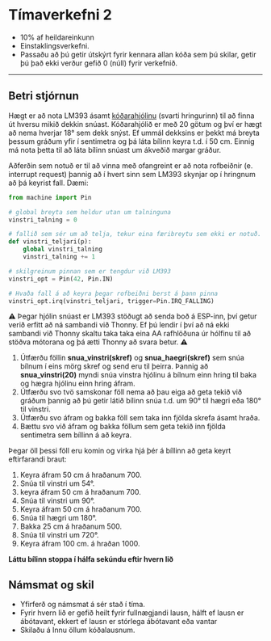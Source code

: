 # Tímaverkefni 2

- 10% af heildareinkunn
- Einstaklingsverkefni.
- Passaðu að þú getir útskýrt fyrir kennara allan kóða sem þú skilar, getir þú það ekki verður gefið 0 (núll) fyrir verkefnið.
  
---

## Betri stjórnun

Hægt er að nota LM393 ásamt [kóðarahjólinu](https://cdn10.bigcommerce.com/s-rs1s2e/products/1090/images/1921/encoder_wheel__77142.1421507745.500.659.jpg?c=2) (svarti hringurinn) til að finna út hversu mikið dekkin snúast. Kóðarahjólið er með 20 götum og því er hægt að nema hverjar 18° sem dekk snýst. Ef ummál dekksins er þekkt má breyta þessum gráðum yfir í sentimetra og þá láta bílinn keyra t.d. í 50 cm. Einnig má nota þetta til að láta bílinn snúast um ákveðið margar gráður. 

Aðferðin sem notuð er til að vinna með ofangreint er að nota rofbeiðnir (e. interrupt request) þannig að í hvert sinn sem LM393 skynjar op í hringnum að þá keyrist fall. Dæmi:

```python
from machine import Pin

# global breyta sem heldur utan um talninguna
vinstri_talning = 0

# fallið sem sér um að telja, tekur eina færibreytu sem ekki er notuð.
def vinstri_teljari(p):
    global vinstri_talning
    vinstri_talning += 1

# skilgreinum pinnan sem er tengdur við LM393
vinstri_opt = Pin(42, Pin.IN)

# Hvaða fall á að keyra þegar rofbeiðni berst á þann pinna
vinstri_opt.irq(vinstri_teljari, trigger=Pin.IRQ_FALLING)
```

:warning: Þegar hjólin snúast er LM393 stöðugt að senda boð á ESP-inn, því getur verið erfitt að ná sambandi við Thonny. Ef þú lendir í því að ná ekki sambandi við Thonny skaltu taka taka eina AA rafhlöðuna úr hólfinu til að stöðva mótorana og þá ætti Thonny að svara betur. :warning: 

1. Útfærðu föllin **snua_vinstri(skref)** og **snua_haegri(skref)** sem snúa bílnum í eins mörg skref og send eru til þeirra. Þannig að **snua_vinstri(20)** myndi snúa vinstra hjólinu á bílnum einn hring til baka og hægra hjólinu einn hring áfram.
1. Útfærðu svo tvö samskonar föll nema að þau eiga að geta tekið við gráðum þannig að þú getir látið bílinn snúa t.d. um 90° til hægri eða 180° til vinstri.
1. Útfærðu svo áfram og bakka föll sem taka inn fjölda skrefa ásamt hraða.
1. Bættu svo við áfram og bakka föllum sem geta tekið inn fjölda sentimetra sem bíllinn á að keyra.

Þegar öll þessi föll eru komin og virka hjá þér á bíllinn að geta keyrt eftirfarandi braut:
1. Keyra áfram 50 cm á hraðanum 700.
1. Snúa til vinstri um 54°.
1. keyra áfram 50 cm á hraðanum 700.
1. Snúa til vinstri um 90°.
1. Keyra áfram 50 cm á hraðanum 700.
1. Snúa til hægri um 180°.
1. Bakka 25 cm á hraðanum 500.
1. Snúa til vinstri um 720°.
1. Keyra áfram 100 cm. á hraðan 1000.

**Láttu bílinn stoppa í hálfa sekúndu eftir hvern lið**

## Námsmat og skil

- Yfirferð og námsmat á sér stað í tíma.
- Fyrir hvern lið er gefið heilt fyrir fullnægjandi lausn, hálft ef lausn er ábótavant, ekkert ef lausn er stórlega ábótavant eða vantar
- Skilaðu á Innu öllum kóðalausnum.

